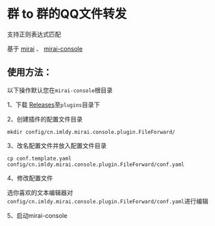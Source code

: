 # 群 to 群的QQ文件转发

支持正则表达式匹配

基于 [mirai](https://github.com/mamoe/mirai) 、 [mirai-console ](https://github.com/mamoe/mirai-console)

## 使用方法：

以下操作默认您在`mirai-console`根目录

1、下载 [Releases](https://github.com/imldy/QQFileForward/releases)至`plugins`目录下

2、创建插件的配置文件目录

`mkdir config/cn.imldy.mirai.console.plugin.FileForward/`

3、改名配置文件并放入配置文件目录

`cp conf.template.yaml config/cn.imldy.mirai.console.plugin.FileForward/conf.yaml`

4、修改配置文件

选你喜欢的文本编辑器对`config/cn.imldy.mirai.console.plugin.FileForward/conf.yaml`进行编辑

5、启动mirai-console
